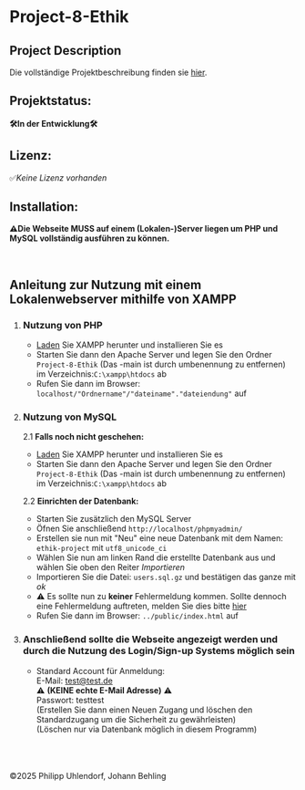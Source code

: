 # Project-8-Ethik

## Project Description
Die vollständige Projektbeschreibung finden sie [hier](https://github.com/Ninjarock22/Project-8-Ethik/blob/main/Project%20Description).

## Projektstatus:
**🛠️In der Entwicklung🛠️**
<br>
## Lizenz:
✅*Keine Lizenz vorhanden*
<br>
## Installation:

**⚠️Die Webseite MUSS auf einem (Lokalen-)Server liegen um PHP und MySQL vollständig ausführen zu können.**

<br>

## Anleitung zur Nutzung mit einem Lokalenwebserver mithilfe von XAMPP

1. ### Nutzung von PHP
    - [Laden](https://www.apachefriends.org/download.html) Sie XAMPP herunter und installieren Sie es
    - Starten Sie dann den Apache Server und legen Sie den Ordner `Project-8-Ethik` (Das -main ist durch umbenennung zu entfernen) im Verzeichnis:`C:\xampp\htdocs` ab
    - Rufen Sie dann im Browser: `localhost/"Ordnername"/"dateiname"."dateiendung"` auf

2. ### Nutzung von MySQL
   2.1 **Falls noch nicht geschehen:** <br>
    - [Laden](https://www.apachefriends.org/download.html) Sie XAMPP herunter und installieren Sie es<br>
    - Starten Sie dann den Apache Server und legen Sie den Ordner `Project-8-Ethik` (Das -main ist durch umbenennung zu entfernen) im Verzeichnis:`C:\xampp\htdocs` ab
    
   2.2 **Einrichten der Datenbank:**
    - Starten Sie zusätzlich den MySQL Server
    - Öfnen Sie anschließend `http://localhost/phpmyadmin/`
    - Erstellen sie nun mit "Neu" eine neue Datenbank mit dem Namen: `ethik-project` mit `utf8_unicode_ci`
    - Wählen Sie nun am linken Rand die erstellte Datenbank aus und wählen Sie oben den Reiter *Importieren*
    - Importieren Sie die Datei: `users.sql.gz` und bestätigen das ganze mit *ok*
    - ⚠️ Es sollte nun zu **keiner** Fehlermeldung kommen. Sollte dennoch eine Fehlermeldung auftreten, melden Sie dies bitte [hier](https://github.com/Ninjarock22/Project-8-Ethik/issues)
    - Rufen Sie dann im Browser: `../public/index.html` auf

4. ### Anschließend sollte die Webseite angezeigt werden und durch die Nutzung des Login/Sign-up Systems möglich sein
    - Standard Account für Anmeldung:<br>
        E-Mail: test@test.de <br>
        ⚠️ **(KEINE echte E-Mail Adresse)** ⚠️ <br>
        Passwort: testtest<br>
        (Erstellen Sie dann einen Neuen Zugang und löschen den Standardzugang um die Sicherheit zu gewährleisten)<br>
        (Löschen nur via Datenbank möglich in diesem Programm)
        <br>
        <br>
<br>
<br>
   ©2025 Philipp Uhlendorf, Johann Behling
